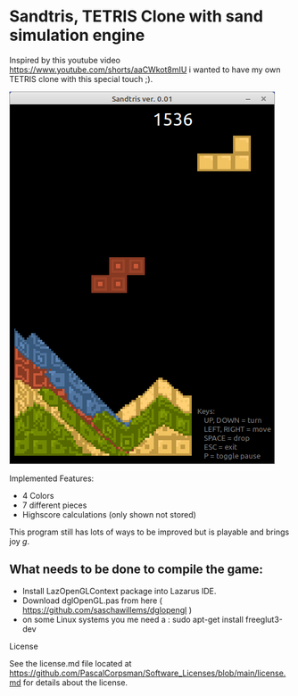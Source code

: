 # Sandtris, TETRIS Clone with sand simulation engine

Inspired by this youtube video https://www.youtube.com/shorts/aaCWkot8mIU i wanted to have my own TETRIS clone with this special touch ;).

![](preview.png)

Implemented Features:
 - 4 Colors
 - 7 different pieces
 - Highscore calculations (only shown not stored)

This program still has lots of ways to be improved but is playable and brings joy *g*.


## What needs to be done to compile the game:

- Install LazOpenGLContext package into Lazarus IDE.
- Download dglOpenGL.pas from here ( https://github.com/saschawillems/dglopengl )
- on some Linux systems you me need a : sudo apt-get install freeglut3-dev   

License

See the license.md file located at https://github.com/PascalCorpsman/Software_Licenses/blob/main/license.md for details about the license.

